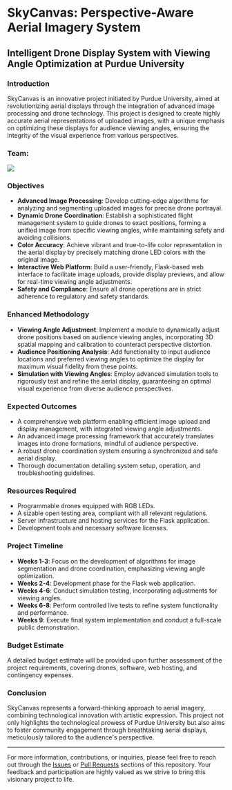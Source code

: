 # SkyCanvas: Perspective-Aware Aerial Imagery System

## Intelligent Drone Display System with Viewing Angle Optimization at Purdue University

### Introduction
SkyCanvas is an innovative project initiated by Purdue University, aimed at revolutionizing aerial displays through the integration of advanced image processing and drone technology. This project is designed to create highly accurate aerial representations of uploaded images, with a unique emphasis on optimizing these displays for audience viewing angles, ensuring the integrity of the visual experience from various perspectives.

### Team:<br>
<a href="https://github.com/iPrakharV/SkyCanvas/graphs/contributors">
  <img src="https://contrib.rocks/image?repo=iPrakharV/SkyCanvas" />
</a>


### Objectives
- **Advanced Image Processing**: Develop cutting-edge algorithms for analyzing and segmenting uploaded images for precise drone portrayal.
- **Dynamic Drone Coordination**: Establish a sophisticated flight management system to guide drones to exact positions, forming a unified image from specific viewing angles, while maintaining safety and avoiding collisions.
- **Color Accuracy**: Achieve vibrant and true-to-life color representation in the aerial display by precisely matching drone LED colors with the original image.
- **Interactive Web Platform**: Build a user-friendly, Flask-based web interface to facilitate image uploads, provide display previews, and allow for real-time viewing angle adjustments.
- **Safety and Compliance**: Ensure all drone operations are in strict adherence to regulatory and safety standards.

### Enhanced Methodology
- **Viewing Angle Adjustment**: Implement a module to dynamically adjust drone positions based on audience viewing angles, incorporating 3D spatial mapping and calibration to counteract perspective distortion.
- **Audience Positioning Analysis**: Add functionality to input audience locations and preferred viewing angles to optimize the display for maximum visual fidelity from these points.
- **Simulation with Viewing Angles**: Employ advanced simulation tools to rigorously test and refine the aerial display, guaranteeing an optimal visual experience from diverse audience perspectives.

### Expected Outcomes
- A comprehensive web platform enabling efficient image upload and display management, with integrated viewing angle adjustments.
- An advanced image processing framework that accurately translates images into drone formations, mindful of audience perspective.
- A robust drone coordination system ensuring a synchronized and safe aerial display.
- Thorough documentation detailing system setup, operation, and troubleshooting guidelines.

### Resources Required
- Programmable drones equipped with RGB LEDs.
- A sizable open testing area, compliant with all relevant regulations.
- Server infrastructure and hosting services for the Flask application.
- Development tools and necessary software licenses.

### Project Timeline
- **Weeks 1-3**: Focus on the development of algorithms for image segmentation and drone coordination, emphasizing viewing angle optimization.
- **Weeks 2-4**: Development phase for the Flask web application.
- **Weeks 4-6**: Conduct simulation testing, incorporating adjustments for viewing angles.
- **Weeks 6-8**: Perform controlled live tests to refine system functionality and performance.
- **Weeks 9**: Execute final system implementation and conduct a full-scale public demonstration.

### Budget Estimate
A detailed budget estimate will be provided upon further assessment of the project requirements, covering drones, software, web hosting, and contingency expenses.

### Conclusion
SkyCanvas represents a forward-thinking approach to aerial imagery, combining technological innovation with artistic expression. This project not only highlights the technological prowess of Purdue University but also aims to foster community engagement through breathtaking aerial displays, meticulously tailored to the audience's perspective.

---

For more information, contributions, or inquiries, please feel free to reach out through the [Issues](#) or [Pull Requests](#) sections of this repository. Your feedback and participation are highly valued as we strive to bring this visionary project to life.

